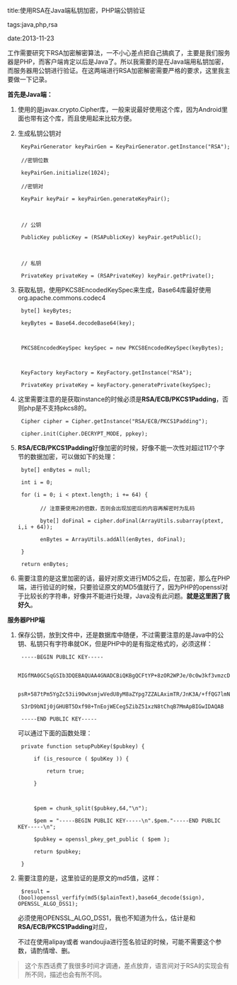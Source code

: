 title:使用RSA在Java端私钥加密，PHP端公钥验证

tags:java,php,rsa

date:2013-11-23

工作需要研究下RSA加密解密算法，一不小心差点把自己搞疯了，主要是我们服务器是PHP，而客户端肯定以后是Java了。所以我需要的是在Java端用私钥加密，而服务器用公钥进行验证。在这两端进行RSA加密解密需要严格的要求，这里我主要做一下记录。

**首先是Java端：**   
  
1. 使用的是javax.crypto.Cipher库，一般来说最好使用这个库，因为Android里面也带有这个库，而且使用起来比较方便。

2. 生成私钥公钥对

        KeyPairGenerator keyPairGen = KeyPairGenerator.getInstance("RSA");     
        //密钥位数     
        keyPairGen.initialize(1024);     
        //密钥对     
        KeyPair keyPair = keyPairGen.generateKeyPair();     
      
        // 公钥     
        PublicKey publicKey = (RSAPublicKey) keyPair.getPublic();     
      
        // 私钥     
        PrivateKey privateKey = (RSAPrivateKey) keyPair.getPrivate(); 

3. 获取私钥，使用PKCS8EncodedKeySpec来生成，Base64库最好使用org.apache.commons.codec4

        byte[] keyBytes;     
        keyBytes = Base64.decodeBase64(key);  
      
        PKCS8EncodedKeySpec keySpec = new PKCS8EncodedKeySpec(keyBytes);   
            
        KeyFactory keyFactory = KeyFactory.getInstance("RSA");     
        PrivateKey privateKey = keyFactory.generatePrivate(keySpec);     

4. 这里需要注意的是获取instance的时候必须是**RSA/ECB/PKCS1Padding**，否则php是不支持pkcs8的。


        Cipher cipher = Cipher.getInstance("RSA/ECB/PKCS1Padding");
        cipher.init(Cipher.DECRYPT_MODE, ppkey); 

5. **RSA/ECB/PKCS1Padding**好像加密的时候，好像不能一次性对超过117个字节的数据加密，可以做如下的处理：

        byte[] enBytes = null;
        int i = 0;
        for (i = 0; i < ptext.length; i += 64) {  
              // 注意要使用2的倍数，否则会出现加密后的内容再解密时为乱码
              byte[] doFinal = cipher.doFinal(ArrayUtils.subarray(ptext, i,i + 64));  
              enBytes = ArrayUtils.addAll(enBytes, doFinal);  
        }
        return enBytes;

6. 需要注意的是这里加密的话，最好对原文进行MD5之后，在加密，那么在PHP端，进行验证的时候，只要验证原文的MD5值就行了，因为PHP的openssl对于比较长的字符串，好像并不能进行处理，Java没有此问题。**就是这里困了我好久**。

**服务器PHP端**


1. 保存公钥，放到文件中，还是数据库中随便，不过需要注意的是Java中的公钥、私钥只有字符串就OK，但是PHP中的是有指定格式的，必须这样：

        -----BEGIN PUBLIC KEY-----
        MIGfMA0GCSqGSIb3DQEBAQUAA4GNADCBiQKBgQCFtYP+8zOR2WPJe/0c0w3kf3vmzcDksDPFgaqI
        psR+587tPm5YgZc53ii90wXsmjwVedU8yM8aZYpg7ZZALAximTR/JnK3A/+ffQG7lmNM0zC9StsD
        S3rD9bNIj0jGHUBT5Dxf98+TnEojWECeg5ZibZ51xzN8tChqB7MmApBIGwIDAQAB
        -----END PUBLIC KEY-----

     可以通过下面的函数处理：

        private function setupPubKey($pubkey) {
            if (is_resource ( $pubKey )) {
                return true;
            }
			
            $pem = chunk_split($pubkey,64,"\n");
            $pem = "-----BEGIN PUBLIC KEY-----\n".$pem."-----END PUBLIC KEY-----\n";
            $pubkey = openssl_pkey_get_public ( $pem );
            return $pubkey;
        }

2. 需要注意的是，这里验证的是原文的md5值，这样：
  
        $result = (bool)openssl_verfify(md5($plainText),base64_decode($sign), OPENSSL_ALGO_DSS1);

    必须使用OPENSSL_ALGO_DSS1，我也不知道为什么，估计是和**RSA/ECB/PKCS1Padding**对应，
    不过在使用alipay或者     wandoujia进行签名验证的时候，可能不需要这个参数，请酌情增、删。

> 这个东西话费了我很多时间才调通，差点放弃，语言间对于RSA的实现会有所不同，描述也会有所不同。






 